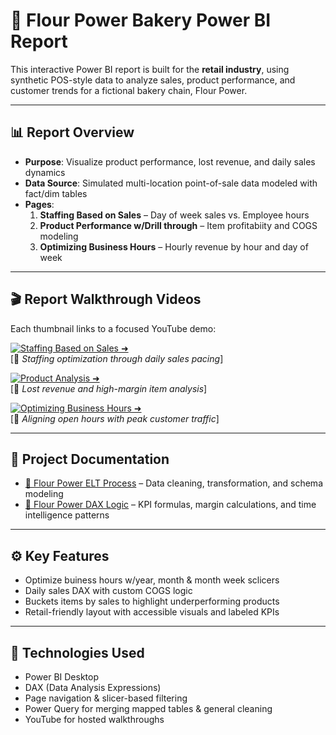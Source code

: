 # 🧁 Flour Power Bakery Power BI Report

This interactive Power BI report is built for the **retail industry**, using synthetic POS-style data to analyze sales, product performance, and customer trends for a fictional bakery chain, Flour Power.

---

## 📊 Report Overview

- **Purpose**: Visualize product performance, lost revenue, and daily sales dynamics
- **Data Source**: Simulated multi-location point-of-sale data modeled with fact/dim tables
- **Pages**:
  1. **Staffing Based on Sales** – Day of week sales vs. Employee hours
  2. **Product Performance w/Drill through** – Item profitabiity and COGS modeling
  3. **Optimizing Business Hours** – Hourly revenue by hour and day of week

---

## 🎬 Report Walkthrough Videos

Each thumbnail links to a focused YouTube demo:

[![Staffing Based on Sales ➜](./Assets/PNG-%20StaffingBasedonSalesAnalysisFP.png)](https://youtu.be/NL-BHHzpXQk)  
[📎 _Staffing optimization through daily sales pacing_]

[![Product Analysis ➜](./Assets/PNG-ProductAnalysisFP.png)](https://youtu.be/7vwDhfGsJGM)  
[📎 _Lost revenue and high-margin item analysis_]

[![Optimizing Business Hours ➜](./Assets/PNG-OptimizeBusinessHoursAnalysisFP.png)](https://youtu.be/H-vI-EoFtyM)  
[📎 _Aligning open hours with peak customer traffic_]

---

## 📄 Project Documentation

- [🔄 Flour Power ELT Process](https://github.com/lisa-mcdonough/FlourPowerBakery/blob/main/FlourPowerBakery/FlourPowerDAX.md) – Data cleaning, transformation, and schema modeling
- [🧮 Flour Power DAX Logic](https://github.com/lisa-mcdonough/FlourPowerBakery/blob/main/FlourPowerBakery/FlourPowerDAX.md) – KPI formulas, margin calculations, and time intelligence patterns

---

## ⚙️ Key Features

- Optimize buiness hours w/year, month & month week sclicers 
- Daily sales DAX with custom COGS logic  
- Buckets items by sales to highlight underperforming products  
- Retail-friendly layout with accessible visuals and labeled KPIs

---

## 🧠 Technologies Used

- Power BI Desktop  
- DAX (Data Analysis Expressions)  
- Page navigation & slicer-based filtering 
- Power Query for merging mapped tables & general cleaning  
- YouTube for hosted walkthroughs
